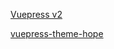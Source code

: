 [Vuepress v2](https://v2.vuepress.vuejs.org/)

[vuepress-theme-hope](https://theme-hope.vuejs.press/)
